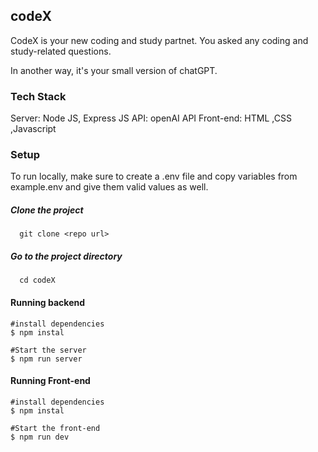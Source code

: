 ## codeX

CodeX is your new coding and study partnet. You asked any coding and study-related questions.


In another way, it's your small version of chatGPT.

### Tech Stack
Server: Node JS, Express JS
API: openAI API
Front-end: HTML ,CSS ,Javascript

### Setup

To run  locally, make sure to create a .env file and copy variables from example.env and give them valid values as well.

##### Clone the project

```
  git clone <repo url>
 ```
##### Go to the project directory
```
  cd codeX
```
#### Running backend
```
#install dependencies
$ npm instal

#Start the server
$ npm run server
```

#### Running Front-end
```
#install dependencies
$ npm instal

#Start the front-end
$ npm run dev
```
